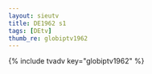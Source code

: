 ```yaml
--- 
layout: sieutv
title: DE1962 s1
tags: [DEtv]
thumb_re: globiptv1962
---
```

{% include tvadv key="globiptv1962" %} 
